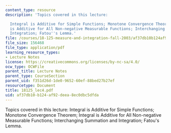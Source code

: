```yaml
---
content_type: resource
description: 'Topics covered in this lecture:

  Integral is Additive for Simple Functions; Monotone Convergence Theorem; Integral
  is Additive for All Non-negative Measurable Functions; Interchanging Summation and
  Integration; Fatou''s Lemma.'
file: /courses/18-125-measure-and-integration-fall-2003/af37db10b124af92deea8ec0dbc5dfda_18125_lec4.pdf
file_size: 156468
file_type: application/pdf
learning_resource_types:
- Lecture Notes
license: https://creativecommons.org/licenses/by-nc-sa/4.0/
ocw_type: OCWFile
parent_title: Lecture Notes
parent_type: CourseSection
parent_uid: f351d26d-1de0-9652-60ef-88bed27b27ef
resourcetype: Document
title: 18125_lec4.pdf
uid: af37db10-b124-af92-deea-8ec0dbc5dfda
---
```

Topics covered in this lecture:
Integral is Additive for Simple Functions; Monotone Convergence Theorem; Integral is Additive for All Non-negative Measurable Functions; Interchanging Summation and Integration; Fatou's Lemma.